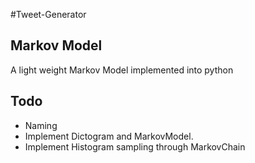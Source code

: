 #Tweet-Generator

## Markov Model

A light weight Markov Model implemented into python

## Todo

- Naming
- Implement Dictogram and MarkovModel. 
- Implement Histogram sampling through MarkovChain
